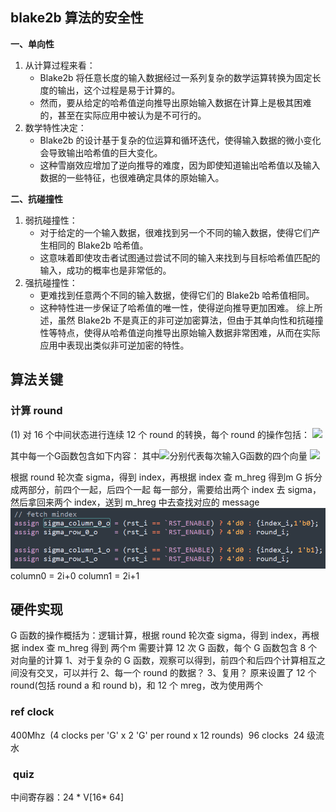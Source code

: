 ## blake2b 算法的安全性
**一、单向性**
1.  从计算过程来看：
    -   Blake2b 将任意长度的输入数据经过一系列复杂的数学运算转换为固定长度的输出，这个过程是易于计算的。
    -   然而，要从给定的哈希值逆向推导出原始输入数据在计算上是极其困难的，甚至在实际应用中被认为是不可行的。
2.  数学特性决定：
    -   Blake2b 的设计基于复杂的位运算和循环迭代，使得输入数据的微小变化会导致输出哈希值的巨大变化。
    -   这种雪崩效应增加了逆向推导的难度，因为即使知道输出哈希值以及输入数据的一些特征，也很难确定具体的原始输入。

**二、抗碰撞性**
1.  弱抗碰撞性：
    -   对于给定的一个输入数据，很难找到另一个不同的输入数据，使得它们产生相同的 Blake2b 哈希值。
    -   这意味着即使攻击者试图通过尝试不同的输入来找到与目标哈希值匹配的输入，成功的概率也是非常低的。
2.  强抗碰撞性：
    -   更难找到任意两个不同的输入数据，使得它们的 Blake2b 哈希值相同。
    -   这种特性进一步保证了哈希值的唯一性，使得逆向推导更加困难。
综上所述，虽然 Blake2b 不是真正的非可逆加密算法，但由于其单向性和抗碰撞性等特点，使得从哈希值逆向推导出原始输入数据非常困难，从而在实际应用中表现出类似非可逆加密的特性。

## 算法关键
### 计算 round
(1) 对 16 个中间状态进行连续 12 个 round 的转换，每个 round 的操作包括：
![](file:///C:\Users\ASUS\AppData\Local\Temp\ksohtml30480\wps1.jpg) 

其中每一个G函数包含如下内容：
其中![](file:///C:\Users\ASUS\AppData\Local\Temp\ksohtml30480\wps2.jpg)分别代表每次输入G函数的四个向量
![](file:///C:\Users\ASUS\AppData\Local\Temp\ksohtml30480\wps3.jpg)

根据 round 轮次查 sigma，得到 index，再根据 index 查 m_hreg 得到m
G 拆分成两部分，前四个一起，后四个一起
每一部分，需要给出两个 index 去 sigma，然后拿回来两个 index，送到 m_hreg 中去查找对应的 message
![](https://raw.githubusercontent.com/acdefg/cdn/main/obsidian/202409081636817.png)
column0 = 2i+0    column1 = 2i+1

## 硬件实现
G 函数的操作概括为：逻辑计算，根据 round 轮次查 sigma，得到 index，再根据 index 查 m_hreg 得到 两个m
需要计算 12 次 G 函数，每个 G 函数包含 8 个对向量的计算
1、对于复杂的 G 函数，观察可以得到，前四个和后四个计算相互之间没有交叉，可以并行
2、每一个 round 的数据？
3、复用？
	原来设置了 12 个 round(包括 round a 和 round b)，和 12 个 mreg，改为使用两个
### ref clock
400Mhz
 (4 clocks per 'G' x 2 'G' per round x 12 rounds)
 96 clocks
 24 级流水
###  quiz
中间寄存器：24 * V[16* 64]